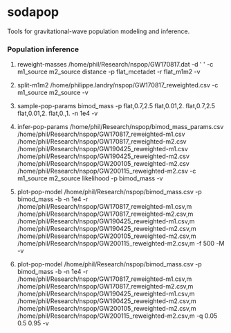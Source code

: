 # sodapop
Tools for gravitational-wave population modeling and inference.

### Population inference

1. reweight-masses /home/phil/Research/nspop/GW170817.dat -d ' ' -c m1_source m2_source distance -p flat_mcetadet -r flat_m1m2 -v

2. split-m1m2 /home/philippe.landry/nspop/GW170817_reweighted.csv -c m1_source m2_source -v

3. sample-pop-params bimod_mass -p flat,0.7,2.5 flat,0.01,2. flat,0.7,2.5 flat,0.01,2. flat,0.,1. -n 1e4 -v

4. infer-pop-params /home/phil/Research/nspop/bimod_mass_params.csv /home/phil/Research/nspop/GW170817_reweighted-m1.csv /home/phil/Research/nspop/GW170817_reweighted-m2.csv /home/phil/Research/nspop/GW190425_reweighted-m1.csv /home/phil/Research/nspop/GW190425_reweighted-m2.csv /home/phil/Research/nspop/GW200105_reweighted-m2.csv /home/phil/Research/nspop/GW200115_reweighted-m2.csv -c m1_source m2_source likelihood -p bimod_mass -v

5. plot-pop-model /home/phil/Research/nspop/bimod_mass.csv -p bimod_mass -b -n 1e4 -r /home/phil/Research/nspop/GW170817_reweighted-m1.csv,m /home/phil/Research/nspop/GW170817_reweighted-m2.csv,m /home/phil/Research/nspop/GW190425_reweighted-m1.csv,m /home/phil/Research/nspop/GW190425_reweighted-m2.csv,m /home/phil/Research/nspop/GW200105_reweighted-m2.csv,m /home/phil/Research/nspop/GW200115_reweighted-m2.csv,m -f 500 -M -v

6. plot-pop-model /home/phil/Research/nspop/bimod_mass.csv -p bimod_mass -b -n 1e4 -r /home/phil/Research/nspop/GW170817_reweighted-m1.csv,m /home/phil/Research/nspop/GW170817_reweighted-m2.csv,m /home/phil/Research/nspop/GW190425_reweighted-m1.csv,m /home/phil/Research/nspop/GW190425_reweighted-m2.csv,m /home/phil/Research/nspop/GW200105_reweighted-m2.csv,m /home/phil/Research/nspop/GW200115_reweighted-m2.csv,m -q 0.05 0.5 0.95 -v
